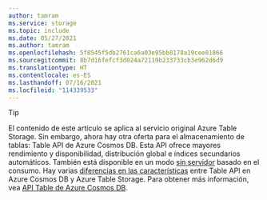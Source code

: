 ```yaml
---
author: tamram
ms.service: storage
ms.topic: include
ms.date: 05/27/2021
ms.author: tamram
ms.openlocfilehash: 5f8545f5db2761ca6a03e95bb8178a19cee81866
ms.sourcegitcommit: 8b7d16fefcf3d024a72119b233733cb3e962d6d9
ms.translationtype: HT
ms.contentlocale: es-ES
ms.lasthandoff: 07/16/2021
ms.locfileid: "114339533"
---
```

> [!TIP]
> El contenido de este artículo se aplica al servicio original Azure Table Storage. Sin embargo, ahora hay otra oferta para el almacenamiento de tablas: Table API de Azure Cosmos DB. Esta API ofrece mayores rendimiento y disponibilidad, distribución global e índices secundarios automáticos. También está disponible en un modo [sin servidor](../articles/cosmos-db/serverless.md) basado en el consumo. Hay varias [diferencias en las características](../articles/cosmos-db/table-storage-how-to-use-java.md
) entre Table API en Azure Cosmos DB y Azure Table Storage. Para obtener más información, vea [API Table de Azure Cosmos DB](../articles/cosmos-db/table-introduction.md).